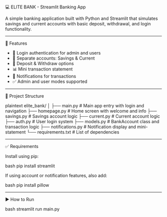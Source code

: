 💻 ELITE BANK - Streamlit Banking App

A simple banking application built with Python and Streamlit that simulates savings and current accounts with basic deposit, withdrawal, and login functionality.

---

🚀 Features

- 🔐 Login authentication for admin and users  
- 🏦 Separate accounts: Savings & Current  
- 💸 Deposit & Withdraw options  
- 📊 Mini transaction statement  
- 📩 Notifications for transactions  
- ✅ Admin and user modes supported  

---

📁 Project Structure

plaintext
elite_bank/
│
├── main.py                  # Main app entry with login and navigation
├── homepage.py              # Home screen with welcome and info
├── savings.py               # Savings account logic
├── current.py               # Current account logic
├── auth.py                  # User login system
├── models.py                # BankAccount class and transaction logic
├── notifications.py         # Notification display and mini-statement
└── requirements.txt         # List of dependencies


---

✅ Requirements

Install using pip:

bash
pip install streamlit


If using account or notification features, also add:

bash
pip install pillow


---

▶ How to Run

bash
streamlit run main.py

